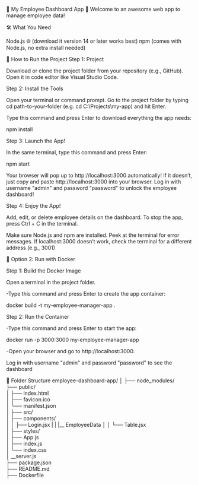 🎉 My Employee Dashboard App 🎉
Welcome to an awesome web app to manage employee data!

🛠️ What You Need

Node.js 🌐 (download it version 14 or later works best)
npm (comes with Node.js, no extra install needed)


🚀 How to Run the Project
Step 1: Project 

Download or clone the project folder from your repository (e.g., GitHub).
Open it in code editor like Visual Studio Code. 

Step 2: Install the Tools

Open your terminal or command prompt.
Go to the project folder by typing cd path-to-your-folder (e.g. cd C:\Projects\my-app) and hit Enter.

Type this command and press Enter to download everything the app needs:

npm install

Step 3: Launch the App! 

In the same terminal, type this command and press Enter:

npm start

Your browser will pop up to http://localhost:3000 automatically! 
If it doesn’t, just copy and paste http://localhost:3000 into your browser.
Log in with username "admin" and password "password" to unlock the employee dashboard!

Step 4: Enjoy the App! 

Add, edit, or delete employee details on the dashboard.
To stop the app, press Ctrl + C in the terminal. 

Make sure Node.js and npm are installed. 
Peek at the terminal for error messages. 
If localhost:3000 doesn’t work, check the terminal for a different address (e.g., 3001)

🐳 Option 2: Run with Docker

Step 1: Build the Docker Image

Open a terminal in the project folder.

-Type this command and press Enter to create the app container:

docker build -t my-employee-manager-app .

Step 2: Run the Container

-Type this command and press Enter to start the app:

docker run -p 3000:3000 my-employee-manager-app

-Open your browser and go to http://localhost:3000.

Log in with username "admin" and password "password" to see the dashboard

📂 Folder Structure
employee-dashboard-app/
│
├── node_modules/         
├── public/               
│   ├── index.html        
│   ├── favicon.ico       
│   └── manifest.json     
│
├── src/                  
│   ├── components/       
│   │   ├── Login.jsx
|   |   |__ EmployeeData 
│   │   └── Table.jsx    
│   ├── styles/           
│   ├── App.js            
│   ├── index.js         
│   └── index.css         
│    __server.js           
├── package.json          
├── README.md        
├── Dockerfile            
     



